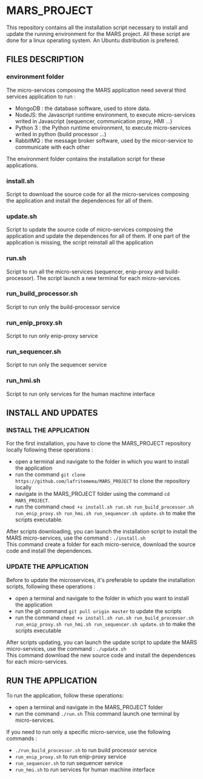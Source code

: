 # MARS_PROJECT

This repository contains all the installation script necessary to install and update the running environment for the MARS project.
All these script are done for a linux operating system.
An Ubuntu distribution is prefered.

## FILES DESCRIPTION

### environment folder

The micro-services composing the MARS application need several third services application to run : 
* MongoDB : the database software, used to store data.
* NodeJS: the Javascript runtime environment, to execute micro-services writed in Javascript (sequencer, communication proxy, HMI ...)
* Python 3 : the Python runtime environment, to execute micro-services writed in python (build processor ...)
* RabbitMQ : the message broker software, used by the micor-service to communicate with each other

The environment folder contains the installation script for these applications.

### install.sh

Script to download the source code for all the micro-services composing the application and install the dependences for all of them.

### update.sh

Script to update the source code of micro-services composing the application and update the dependences for all of them.
If one part of the application is missing, the script reinstall all the application

### run.sh

Script to run all the micro-services (sequencer, enip-proxy and build-processor).
The script launch a new terminal for each micro-services.

### run_build_processor.sh

Script to run only the build-processor service

### run_enip_proxy.sh

Script to run only enip-proxy service

### run_sequencer.sh 

Script to run only the sequencer service

### run_hmi.sh

Script to run only services for the human machine interface

## INSTALL AND UPDATES

### INSTALL THE APPLICATION

For the first installation, you have to clone the MARS_PROJECT repository locally following these operations : 
* open a terminal and navigate to the folder in which you want to install the application
* run the command `git clone https://github.com/lafritemema/MARS_PROJECT` to clone the repository locally
* navigate in the MARS_PROJECT folder using the command `cd MARS_PROJECT`.
* run the command `chmod +x install.sh run.sh run_build_processor.sh run_enip_proxy.sh run_hmi.sh run_sequencer.sh update.sh` to make the scripts executable.

After scripts downloading, you can launch the installation script to install the MARS micro-services, use the command : `./install.sh`  
This command create a folder for each micro-service, download the source code and install the dependences.

### UPDATE THE APPLICATION

Before to update the microservices, it's preferable to update the installation scripts, following these operations : 
* open a terminal and navigate to the folder in which you want to install the application
* run the git command `git pull origin master` to update the scripts
* run the command `chmod +x install.sh run.sh run_build_processor.sh run_enip_proxy.sh run_hmi.sh run_sequencer.sh update.sh` to make the scripts executable

After scripts updating, you can launch the update script to update the MARS micro-services, use the command : `./update.sh`  
This command download the new source code and install the dependences for each micro-services.

## RUN THE APPLICATION

To run the application, follow these operations:
* open a terminal and navigate in the MARS_PROJECT folder
* run the command `./run.sh`
This command launch one terminal by micro-services.

If you need to run only a specific micro-service, use the following commands :
* `./run_build_processor.sh` to run build processor service
* `run_enip_proxy.sh` to run enip-proxy service
* `run_sequencer.sh` to run sequencer service
* `run_hmi.sh` to run services for human machine interface
